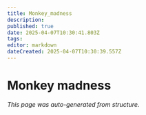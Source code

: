 ```yaml
---
title: Monkey_madness
description: 
published: true
date: 2025-04-07T10:30:41.803Z
tags: 
editor: markdown
dateCreated: 2025-04-07T10:30:39.557Z
---
```


# Monkey madness

*This page was auto-generated from structure.*